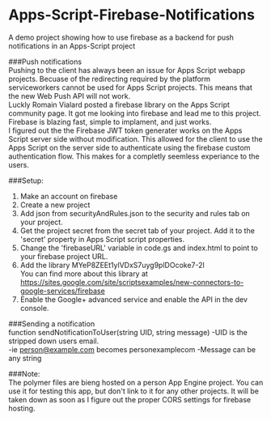 # Apps-Script-Firebase-Notifications
A demo project showing how to use firebase as a backend for push notifications in an Apps-Script project

###Push notifications  
Pushing to the client has always been an issue for Apps Script webapp projects. Becuase of the redirecting required by the platform serviceworkers cannot be used for Apps Script projects. This means that the new Web Push API will not work.  
Luckly Romain Vialard posted a firebase library on the Apps Script community page.  It got me looking into firebase and lead me to this project.  Firebase is blazing fast, simple to implament, and just works.  
I figured out the the Firebase JWT token generater works on the Apps Script server side without modification.  This allowed for the client to use the Apps Script on the server side to authenticate using the firebase custom authentication flow. This makes for a completly seemless experiance to the users.


###Setup:  
1) Make an account on firebase  
2) Create a new project  
3) Add json from securityAndRules.json to the security and rules tab on your project.  
4) Get the project secret from the secret tab of your project. Add it to the 'secret' property in Apps Script script properties.  
5) Change the 'firebaseURL' variable in code.gs and index.html to point to your firebase project URL.  
6) Add the library MYeP8ZEEt1ylVDxS7uyg9plDOcoke7-2l  
   You can find more about this library at https://sites.google.com/site/scriptsexamples/new-connectors-to-google-services/firebase  
7) Enable the Google+ advanced service and enable the API in the dev console.
  
###Sending a notification  
function sendNotificationToUser(string UID, string message)
-UID is the stripped down users email.  
-ie person@example.com becomes personexamplecom
-Message can be any string
  
###Note:  
The polymer files are bieng hosted on a person App Engine project.  You can use it for testing this app, but don't link to it for any other projects. It will be taken down as soon as I figure out the proper CORS settings for firebase hosting.
